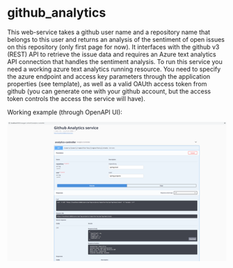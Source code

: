 # github_analytics

This web-service takes a github user name and a repository name that belongs to this user and returns an analysis of the sentiment of open issues on this repository (only first page for now).
It interfaces with the github v3 (REST) API to retrieve the issue data and requires an Azure text analytics API connection that handles the sentiment analysis.
To run this service you need a working azure text analytics running resource. You need to specify the azure endpoint and access key parameters through the application properties (see template), as well as a valid OAUth access token from github (you can generate one with your github account, but the access token controls the access the service will have).

Working example (through OpenAPI UI):

![OpenAPI working demo](/working_demo.png?raw=true)
